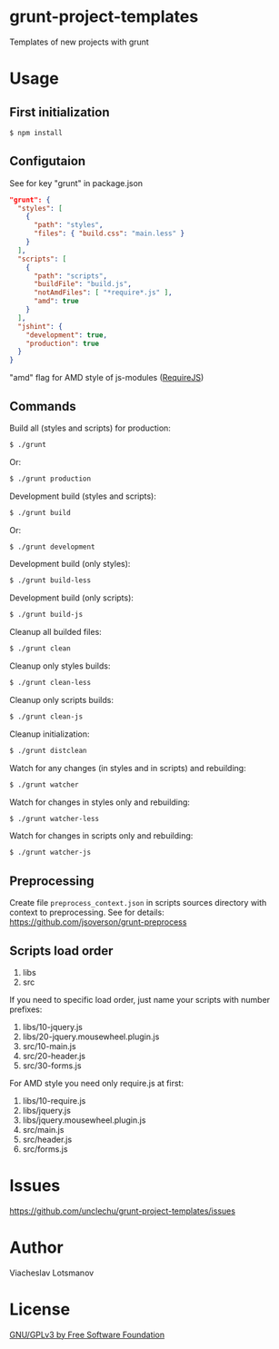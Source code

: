 grunt-project-templates
=======================

Templates of new projects with grunt

Usage
=====

First initialization
--------------------

```bash
$ npm install
```

Configutaion
------------

See for key "grunt" in package.json

```json
"grunt": {
  "styles": [
    {
      "path": "styles",
      "files": { "build.css": "main.less" }
    }
  ],
  "scripts": [
    {
      "path": "scripts",
      "buildFile": "build.js",
      "notAmdFiles": [ "*require*.js" ],
      "amd": true
    }
  ],
  "jshint": {
    "development": true,
    "production": true
  }
}
```

"amd" flag for AMD style of js-modules ([RequireJS](http://requirejs.org/))

Commands
--------

Build all (styles and scripts) for production:

```bash
$ ./grunt
```

Or:

```bash
$ ./grunt production
```

Development build (styles and scripts):

```bash
$ ./grunt build
```

Or:

```bash
$ ./grunt development
```

Development build (only styles):

```bash
$ ./grunt build-less
```

Development build (only scripts):

```bash
$ ./grunt build-js
```

Cleanup all builded files:

```bash
$ ./grunt clean
```

Cleanup only styles builds:

```bash
$ ./grunt clean-less
```

Cleanup only scripts builds:

```bash
$ ./grunt clean-js
```

Cleanup initialization:

```bash
$ ./grunt distclean
```

Watch for any changes (in styles and in scripts) and rebuilding:

```bash
$ ./grunt watcher
```

Watch for changes in styles only and rebuilding:

```bash
$ ./grunt watcher-less
```

Watch for changes in scripts only and rebuilding:

```bash
$ ./grunt watcher-js
```

Preprocessing
-------------

Create file `preprocess_context.json` in scripts sources directory with context to preprocessing. See for details: https://github.com/jsoverson/grunt-preprocess

Scripts load order
------------------

1. libs
2. src

If you need to specific load order, just name your scripts with number prefixes:

1. libs/10-jquery.js
2. libs/20-jquery.mousewheel.plugin.js
3. src/10-main.js
4. src/20-header.js
5. src/30-forms.js

For AMD style you need only require.js at first:

1. libs/10-require.js
2. libs/jquery.js
3. libs/jquery.mousewheel.plugin.js
4. src/main.js
5. src/header.js
6. src/forms.js

Issues
======

https://github.com/unclechu/grunt-project-templates/issues

Author
======

Viacheslav Lotsmanov

License
=======

[GNU/GPLv3 by Free Software Foundation](./LICENSE)
